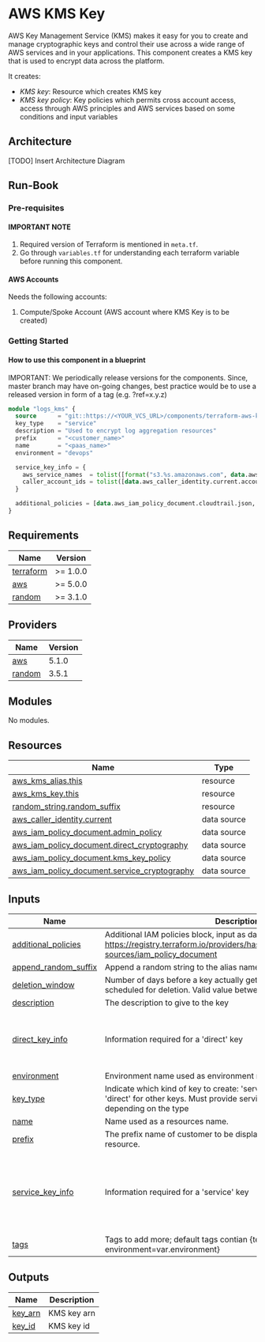 # AWS KMS Key

AWS Key Management Service (KMS) makes it easy for you to create and manage cryptographic keys and control their use across a wide range of AWS services and in your applications. This component creates a KMS key that is used to encrypt data across the platform.

It creates:

- _KMS key_: Resource which creates KMS key
- _KMS key policy_: Key policies which permits cross account access, access through AWS principles and AWS services based on some conditions and input variables

## Architecture

[TODO] Insert Architecture Diagram

## Run-Book

### Pre-requisites

#### IMPORTANT NOTE

1. Required version of Terraform is mentioned in `meta.tf`.
2. Go through `variables.tf` for understanding each terraform variable before running this component.

#### AWS Accounts

Needs the following accounts:

1. Compute/Spoke Account (AWS account where KMS Key is to be created)

### Getting Started

#### How to use this component in a blueprint

IMPORTANT: We periodically release versions for the components. Since, master branch may have on-going changes, best practice would be to use a released version in form of a tag (e.g. ?ref=x.y.z)

```terraform
module "logs_kms" {
  source      = "git::https://<YOUR_VCS_URL>/components/terraform-aws-kms-key?ref=<ref_name>"
  key_type    = "service"
  description = "Used to encrypt log aggregation resources"
  prefix      = "<customer_name>"
  name        = "<paas_name>"
  environment = "devops"

  service_key_info = {
    aws_service_names  = tolist([format("s3.%s.amazonaws.com", data.aws_region.current.name)])
    caller_account_ids = tolist([data.aws_caller_identity.current.account_id])
  }

  additional_policies = [data.aws_iam_policy_document.cloudtrail.json, data.aws_iam_policy_document.flow_logs.json]
}
```

<!-- BEGIN_TF_DOCS -->
## Requirements

| Name                                                                      | Version  |
|---------------------------------------------------------------------------|----------|
| <a name="requirement_terraform"></a> [terraform](#requirement\_terraform) | >= 1.0.0 |
| <a name="requirement_aws"></a> [aws](#requirement\_aws)                   | >= 5.0.0 |
| <a name="requirement_random"></a> [random](#requirement\_random)          | >= 3.1.0 |

## Providers

| Name                                                       | Version |
|------------------------------------------------------------|---------|
| <a name="provider_aws"></a> [aws](#provider\_aws)          | 5.1.0   |
| <a name="provider_random"></a> [random](#provider\_random) | 3.5.1   |

## Modules

No modules.

## Resources

| Name                                                                                                                                               | Type        |
|----------------------------------------------------------------------------------------------------------------------------------------------------|-------------|
| [aws_kms_alias.this](https://registry.terraform.io/providers/hashicorp/aws/latest/docs/resources/kms_alias)                                        | resource    |
| [aws_kms_key.this](https://registry.terraform.io/providers/hashicorp/aws/latest/docs/resources/kms_key)                                            | resource    |
| [random_string.random_suffix](https://registry.terraform.io/providers/hashicorp/random/latest/docs/resources/string)                               | resource    |
| [aws_caller_identity.current](https://registry.terraform.io/providers/hashicorp/aws/latest/docs/data-sources/caller_identity)                      | data source |
| [aws_iam_policy_document.admin_policy](https://registry.terraform.io/providers/hashicorp/aws/latest/docs/data-sources/iam_policy_document)         | data source |
| [aws_iam_policy_document.direct_cryptography](https://registry.terraform.io/providers/hashicorp/aws/latest/docs/data-sources/iam_policy_document)  | data source |
| [aws_iam_policy_document.kms_key_policy](https://registry.terraform.io/providers/hashicorp/aws/latest/docs/data-sources/iam_policy_document)       | data source |
| [aws_iam_policy_document.service_cryptography](https://registry.terraform.io/providers/hashicorp/aws/latest/docs/data-sources/iam_policy_document) | data source |

## Inputs

| Name                                                                                               | Description                                                                                                                                                            | Type                                                                                                                                                                                                                                                                   | Default                                                                       | Required |
|----------------------------------------------------------------------------------------------------|------------------------------------------------------------------------------------------------------------------------------------------------------------------------|------------------------------------------------------------------------------------------------------------------------------------------------------------------------------------------------------------------------------------------------------------------------|-------------------------------------------------------------------------------|:--------:|
| <a name="input_additional_policies"></a> [additional\_policies](#input\_additional\_policies)      | Additional IAM policies block, input as data source. Ref: https://registry.terraform.io/providers/hashicorp/aws/latest/docs/data-sources/iam_policy_document           | `list(string)`                                                                                                                                                                                                                                                         | `[]`                                                                          |    no    |
| <a name="input_append_random_suffix"></a> [append\_random\_suffix](#input\_append\_random\_suffix) | Append a random string to the alias name. Default: true (yes)                                                                                                          | `bool`                                                                                                                                                                                                                                                                 | `true`                                                                        |    no    |
| <a name="input_deletion_window"></a> [deletion\_window](#input\_deletion\_window)                  | Number of days before a key actually gets deleted once it's been scheduled for deletion. Valid value between 7 and 30 days                                             | `number`                                                                                                                                                                                                                                                               | `30`                                                                          |    no    |
| <a name="input_description"></a> [description](#input\_description)                                | The description to give to the key                                                                                                                                     | `string`                                                                                                                                                                                                                                                               | n/a                                                                           |   yes    |
| <a name="input_direct_key_info"></a> [direct\_key\_info](#input\_direct\_key\_info)                | Information required for a 'direct' key                                                                                                                                | <pre>object({<br>    # List of principals to allow for cryptographic use of key.<br>    allow_access_from_principals = list(string)<br>  })</pre>                                                                                                                      | <pre>{<br>  "allow_access_from_principals": []<br>}</pre>                     |    no    |
| <a name="input_environment"></a> [environment](#input\_environment)                                | Environment name used as environment resources name.                                                                                                                   | `string`                                                                                                                                                                                                                                                               | n/a                                                                           |   yes    |
| <a name="input_key_type"></a> [key\_type](#input\_key\_type)                                       | Indicate which kind of key to create: 'service' for key used by services; 'direct' for other keys. Must provide service\_key or direct\_key maps depending on the type | `string`                                                                                                                                                                                                                                                               | n/a                                                                           |   yes    |
| <a name="input_name"></a> [name](#input\_name)                                                     | Name used as a resources name.                                                                                                                                         | `string`                                                                                                                                                                                                                                                               | n/a                                                                           |   yes    |
| <a name="input_prefix"></a> [prefix](#input\_prefix)                                               | The prefix name of customer to be displayed in AWS console and resource.                                                                                               | `string`                                                                                                                                                                                                                                                               | n/a                                                                           |   yes    |
| <a name="input_service_key_info"></a> [service\_key\_info](#input\_service\_key\_info)             | Information required for a 'service' key                                                                                                                               | <pre>object({<br>    # List of AWS service names for the kms:ViaService policy condition<br>    aws_service_names = list(string)<br>    # List of caller account IDs for the kms:CallerAccount policy condition<br>    caller_account_ids = list(string)<br>  })</pre> | <pre>{<br>  "aws_service_names": [],<br>  "caller_account_ids": []<br>}</pre> |    no    |
| <a name="input_tags"></a> [tags](#input\_tags)                                                     | Tags to add more; default tags contian {terraform=true, environment=var.environment}                                                                                   | `map(string)`                                                                                                                                                                                                                                                          | `{}`                                                                          |    no    |

## Outputs

| Name                                                        | Description |
|-------------------------------------------------------------|-------------|
| <a name="output_key_arn"></a> [key\_arn](#output\_key\_arn) | KMS key arn |
| <a name="output_key_id"></a> [key\_id](#output\_key\_id)    | KMS key id  |
<!-- END_TF_DOCS -->
